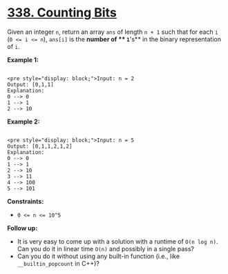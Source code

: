 # [338. Counting Bits](https://leetcode.com/problems/counting-bits/description/)

Given an integer `n`, return an array `ans` of length `n + 1` such that for each `i` (`0 <= i <= n`), `ans[i]` is the **number of ** `1`**'s** in the binary representation of `i`.

**Example 1:**

```

<pre style="display: block;">Input: n = 2
Output: [0,1,1]
Explanation:
0 --> 0
1 --> 1
2 --> 10
```

**Example 2:**

```

<pre style="display: block;">Input: n = 5
Output: [0,1,1,2,1,2]
Explanation:
0 --> 0
1 --> 1
2 --> 10
3 --> 11
4 --> 100
5 --> 101
```

**Constraints:**

-   `0 <= n <= 10^5`

**Follow up:**

-   It is very easy to come up with a solution with a runtime of `O(n log n)`. Can you do it in linear time `O(n)` and possibly in a single pass?
-   Can you do it without using any built-in function (i.e., like `__builtin_popcount` in C++)?
